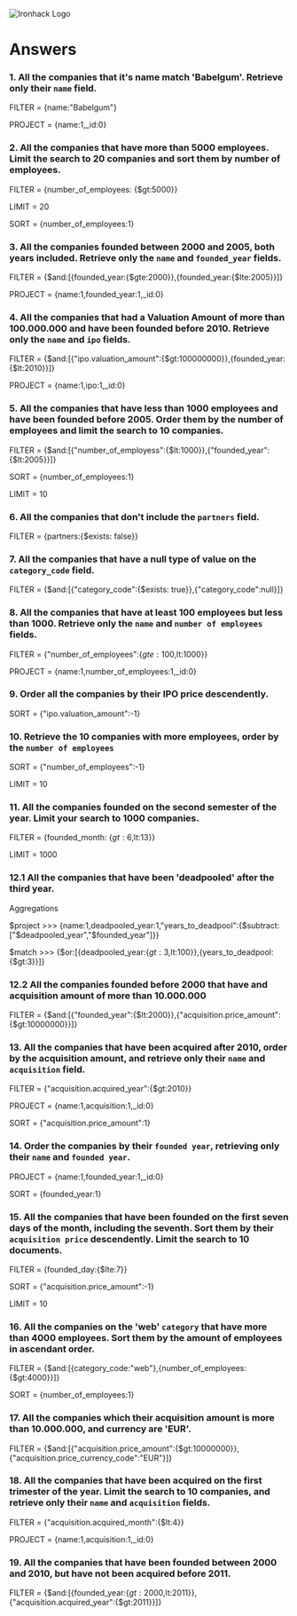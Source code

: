![Ironhack Logo](https://i.imgur.com/1QgrNNw.png)

# Answers

### 1. All the companies that it's name match 'Babelgum'. Retrieve only their `name` field.

<!-- Your Code Goes Here -->

FILTER = {name:"Babelgum"}

PROJECT = {name:1,_id:0} 

### 2. All the companies that have more than 5000 employees. Limit the search to 20 companies and sort them by **number of employees**.

<!-- Your Code Goes Here -->

FILTER = {number_of_employees: {$gt:5000}}

LIMIT = 20

SORT = {number_of_employees:1}


### 3. All the companies founded between 2000 and 2005, both years included. Retrieve only the `name` and `founded_year` fields.

<!-- Your Code Goes Here -->

FILTER = {$and:[{founded_year:{$gte:2000}},{founded_year:{$lte:2005}}]}

PROJECT = {name:1,founded_year:1,_id:0}

### 4. All the companies that had a Valuation Amount of more than 100.000.000 and have been founded before 2010. Retrieve only the `name` and `ipo` fields.

<!-- Your Code Goes Here -->

FILTER = {$and:[{"ipo.valuation_amount":{$gt:100000000}},{founded_year:{$lt:2010}}]}

PROJECT = {name:1,ipo:1,_id:0}


### 5. All the companies that have less than 1000 employees and have been founded before 2005. Order them by the number of employees and limit the search to 10 companies.

<!-- Your Code Goes Here -->

FILTER = {$and:[{"number_of_employess":{$lt:1000}},{"founded_year":{$lt:2005}}]}

SORT = {number_of_employees:1}

LIMIT = 10

### 6. All the companies that don't include the `partners` field.

<!-- Your Code Goes Here -->

FILTER = {partners:{$exists: false}}

### 7. All the companies that have a null type of value on the `category_code` field.

<!-- Your Code Goes Here -->

FILTER = {$and:[{"category_code":{$exists: true}},{"category_code":null}]}


### 8. All the companies that have at least 100 employees but less than 1000. Retrieve only the `name` and `number of employees` fields.

<!-- Your Code Goes Here -->

FILTER = {"number_of_employees":{$gte: 100,$lt:1000}}

PROJECT = {name:1,number_of_employees:1,_id:0} 

### 9. Order all the companies by their IPO price descendently.

<!-- Your Code Goes Here -->

SORT = {"ipo.valuation_amount":-1}

### 10. Retrieve the 10 companies with more employees, order by the `number of employees`

<!-- Your Code Goes Here -->

SORT = {"number_of_employees":-1}

LIMIT = 10

### 11. All the companies founded on the second semester of the year. Limit your search to 1000 companies.

<!-- Your Code Goes Here -->

FILTER = {founded_month: {$gt:6,$lt:13}}

LIMIT = 1000

### 12.1 All the companies that have been 'deadpooled' after the third year. 

<!-- Your Code Goes Here -->

Aggregations

$project >>> {name:1,deadpooled_year:1,"years_to_deadpool":{$subtract:["$deadpooled_year","$founded_year"]}}

$match >>> {$or:[{deadpooled_year:{$gt:3,$lt:100}},{years_to_deadpool:{$gt:3}}]}


### 12.2 All the companies founded before 2000 that have and acquisition amount of more than 10.000.000

<!-- Your Code Goes Here -->

FILTER = {$and:[{"founded_year":{$lt:2000}},{"acquisition.price_amount":{$gt:10000000}}]}

### 13. All the companies that have been acquired after 2010, order by the acquisition amount, and retrieve only their `name` and `acquisition` field.

<!-- Your Code Goes Here -->

FILTER = {"acquisition.acquired_year":{$gt:2010}}

PROJECT = {name:1,acquisition:1,_id:0}

SORT = {"acquisition.price_amount":1}


### 14. Order the companies by their `founded year`, retrieving only their `name` and `founded year`.

<!-- Your Code Goes Here -->

PROJECT = {name:1,founded_year:1,_id:0}

SORT = {founded_year:1}


### 15. All the companies that have been founded on the first seven days of the month, including the seventh. Sort them by their `acquisition price` descendently. Limit the search to 10 documents.

<!-- Your Code Goes Here -->

FILTER = {founded_day:{$lte:7}}

SORT = {"acquisition.price_amount":-1}

LIMIT = 10

### 16. All the companies on the 'web' `category` that have more than 4000 employees. Sort them by the amount of employees in ascendant order.

<!-- Your Code Goes Here -->

FILTER = {$and:[{category_code:"web"},{number_of_employees:{$gt:4000}}]}

SORT = {number_of_employees:1}

### 17. All the companies which their acquisition amount is more than 10.000.000, and currency are 'EUR'.

<!-- Your Code Goes Here -->

FILTER = {$and:[{"acquisition.price_amount":{$gt:10000000}},{"acquisition.price_currency_code":"EUR"}]}

### 18. All the companies that have been acquired on the first trimester of the year. Limit the search to 10 companies, and retrieve only their `name` and `acquisition` fields.

<!-- Your Code Goes Here -->

FILTER = {"acquisition.acquired_month":{$lt:4}}

PROJECT = {name:1,acquisition:1,_id:0}

### 19. All the companies that have been founded between 2000 and 2010, but have not been acquired before 2011.

<!-- Your Code Goes Here -->

FILTER = {$and:[{founded_year:{$gt:2000,$lt:2011}},{"acquisition.acquired_year":{$gt:2011}}]}